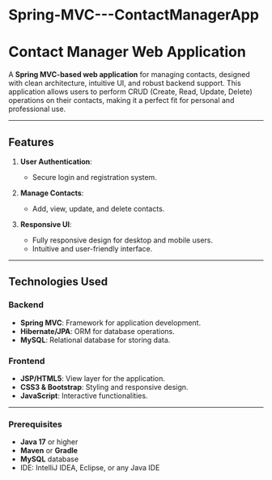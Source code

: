 # Spring-MVC---ContactManagerApp
# Contact Manager Web Application

A **Spring MVC-based web application** for managing contacts, designed with clean architecture, intuitive UI, and robust backend support. 
This application allows users to perform CRUD (Create, Read, Update, Delete) operations on their contacts, making it a perfect fit for personal and professional use.

---

## Features

1. **User Authentication**:
   - Secure login and registration system.

2. **Manage Contacts**:
   - Add, view, update, and delete contacts.

3. **Responsive UI**:
   - Fully responsive design for desktop and mobile users.
   - Intuitive and user-friendly interface.

---

## Technologies Used
### Backend
- **Spring MVC**: Framework for application development.
- **Hibernate/JPA**: ORM for database operations.
- **MySQL**: Relational database for storing data.

### Frontend
- **JSP/HTML5**: View layer for the application.
- **CSS3 & Bootstrap**: Styling and responsive design.
- **JavaScript**: Interactive functionalities.

---
### Prerequisites
- **Java 17** or higher
- **Maven** or **Gradle**
- **MySQL** database
- IDE: IntelliJ IDEA, Eclipse, or any Java IDE

